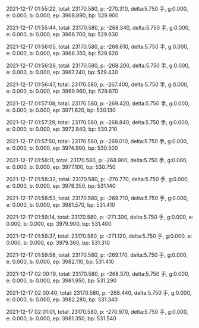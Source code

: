 2021-12-17 01:55:22, total: 23170.580, p: -270.310, delta:5.750 手, g:0.000, e: 0.000, b: 0.000, ep: 3968.890, bp: 529.900

2021-12-17 01:55:44, total: 23170.580, p: -268.340, delta:5.750 手, g:0.000, e: 0.000, b: 0.000, ep: 3968.700, bp: 529.630

2021-12-17 01:56:05, total: 23170.580, p: -268.610, delta:5.750 手, g:0.000, e: 0.000, b: 0.000, ep: 3968.350, bp: 529.620

2021-12-17 01:56:26, total: 23170.580, p: -268.200, delta:5.750 手, g:0.000, e: 0.000, b: 0.000, ep: 3967.240, bp: 529.430

2021-12-17 01:56:47, total: 23170.580, p: -267.400, delta:5.750 手, g:0.000, e: 0.000, b: 0.000, ep: 3969.960, bp: 529.670

2021-12-17 01:57:08, total: 23170.580, p: -269.420, delta:5.750 手, g:0.000, e: 0.000, b: 0.000, ep: 3971.620, bp: 530.130

2021-12-17 01:57:29, total: 23170.580, p: -268.840, delta:5.750 手, g:0.000, e: 0.000, b: 0.000, ep: 3972.840, bp: 530.210

2021-12-17 01:57:50, total: 23170.580, p: -269.010, delta:5.750 手, g:0.000, e: 0.000, b: 0.000, ep: 3974.990, bp: 530.500

2021-12-17 01:58:11, total: 23170.580, p: -268.900, delta:5.750 手, g:0.000, e: 0.000, b: 0.000, ep: 3977.100, bp: 530.750

2021-12-17 01:58:32, total: 23170.580, p: -270.770, delta:5.750 手, g:0.000, e: 0.000, b: 0.000, ep: 3978.350, bp: 531.140

2021-12-17 01:58:53, total: 23170.580, p: -269.710, delta:5.750 手, g:0.000, e: 0.000, b: 0.000, ep: 3981.570, bp: 531.410

2021-12-17 01:59:14, total: 23170.580, p: -271.300, delta:5.750 手, g:0.000, e: 0.000, b: 0.000, ep: 3979.900, bp: 531.400

2021-12-17 01:59:37, total: 23170.580, p: -271.120, delta:5.750 手, g:0.000, e: 0.000, b: 0.000, ep: 3979.360, bp: 531.310

2021-12-17 01:59:58, total: 23170.580, p: -269.170, delta:5.750 手, g:0.000, e: 0.000, b: 0.000, ep: 3982.110, bp: 531.410

2021-12-17 02:00:19, total: 23170.580, p: -268.370, delta:5.750 手, g:0.000, e: 0.000, b: 0.000, ep: 3981.950, bp: 531.290

2021-12-17 02:00:40, total: 23170.580, p: -268.440, delta:5.750 手, g:0.000, e: 0.000, b: 0.000, ep: 3982.280, bp: 531.340

2021-12-17 02:01:01, total: 23170.580, p: -270.970, delta:5.750 手, g:0.000, e: 0.000, b: 0.000, ep: 3981.350, bp: 531.540
